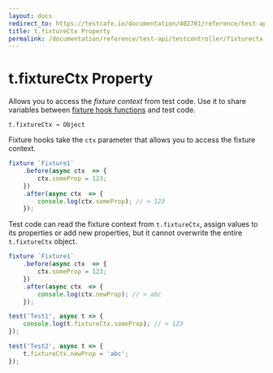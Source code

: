 ```yaml
---
layout: docs
redirect_to: https://testcafe.io/documentation/402701/reference/test-api/testcontroller/fixturectx
title: t.fixtureCtx Property
permalink: /documentation/reference/test-api/testcontroller/fixturectx.html
---
```

# t.fixtureCtx Property

Allows you to access the *fixture context* from test code. Use it to share variables between [fixture hook functions](../../../guides/basic-guides/organize-tests.md#fixture-hooks) and test code.

```text
t.fixtureCtx → Object
```

Fixture hooks take the `ctx` parameter that allows you to access the fixture context.

```js
fixture `Fixture1`
    .before(async ctx  => {
        ctx.someProp = 123;
    })
    .after(async ctx  => {
        console.log(ctx.someProp); // > 123
    });
```

Test code can read the fixture context from `t.fixtureCtx`, assign values to its properties or add new properties, but it cannot overwrite the entire `t.fixtureCtx` object.

```js
fixture `Fixture1`
    .before(async ctx  => {
        ctx.someProp = 123;
    })
    .after(async ctx  => {
        console.log(ctx.newProp); // > abc
    });

test('Test1', async t => {
    console.log(t.fixtureCtx.someProp); // > 123
});

test('Test2', async t => {
    t.fixtureCtx.newProp = 'abc';
});
```
